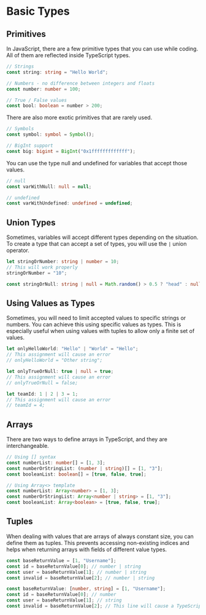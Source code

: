 # Basic Types

## Primitives

In JavaScript, there are a few primitive types that you can use while coding. All of them are reflected inside TypeScript types.

```ts
// Strings
const string: string = "Hello World";

// Numbers - no difference between integers and floats
const number: number = 100;

// True / False values
const bool: boolean = number > 200;
```

There are also more exotic primitives that are rarely used.

```ts
// Symbols
const symbol: symbol = Symbol();

// BigInt support
const big: bigint = BigInt("0x1fffffffffffff");
```

You can use the type null and undefined for variables that accept those values.

```ts
// null
const varWithNull: null = null;

// undefined
const varWithUndefined: undefined = undefined;
```

## Union Types

Sometimes, variables will accept different types depending on the situation. To create a type that can accept a set of types, you will use the `|` union operator.

```ts
let stringOrNumber: string | number = 10;
// This will work properly
stringOrNumber = "10";

const stringOrNull: string | null = Math.random() > 0.5 ? "head" : null;
```

## Using Values as Types

Sometimes, you will need to limit accepted values to specific strings or numbers. You can achieve this using specific values as types. This is especially useful when using values with tuples to allow only a finite set of values.

```ts
let onlyHelloWorld: "Hello" | "World" = "Hello";
// This assignment will cause an error
// onlyHelloWorld = "Other string";

let onlyTrueOrNull: true | null = true;
// This assignment will cause an error
// onlyTrueOrNull = false;

let teamId: 1 | 2 | 3 = 1;
// This assignment will cause an error
// teamId = 4;
```

## Arrays

There are two ways to define arrays in TypeScript, and they are interchangeable.

```ts
// Using [] syntax
const numberList: number[] = [1, 3];
const numberOrStringList: (number | string)[] = [1, "3"];
const booleanList: boolean[] = [true, false, true];

// Using Array<> template
const numberList: Array<number> = [1, 3];
const numberOrStringList: Array<number | string> = [1, "3"];
const booleanList: Array<boolean> = [true, false, true];
```

## Tuples

When dealing with values that are arrays of always constant size, you can define them as tuples. This prevents accessing non-existing indices and helps when returning arrays with fields of different value types.

```ts
const baseReturnValue = [1, "Username"];
const id = baseReturnValue[0]; // number | string
const user = baseReturnValue[1]; // number | string
const invalid = baseReturnValue[2]; // number | string

const baseReturnValue: [number, string] = [1, "Username"];
const id = baseReturnValue[0]; // number
const user = baseReturnValue[1]; // string
const invalid = baseReturnValue[2]; // This line will cause a TypeScript error
```
